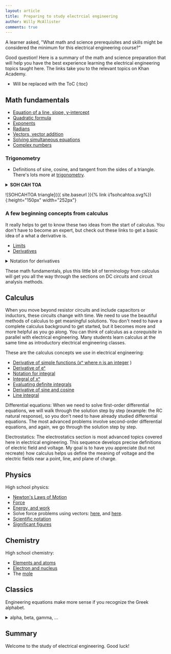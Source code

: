```yaml
---
layout: article
title:  Preparing to study electrcial engineering
author: Willy McAllister
comments: true
---
```


A learner asked, "What math and science prerequisites and skills might be considered the minimum for this electrical engineering course?"

Good question! Here is a summary of the math and science preparation that will help you have the best experience learning the electrical engineering topics taught here. The links take you to the relevant topics on Khan Academy.

* Will be replaced with the ToC
{:toc}

## Math fundamentals

* [Equation of a line, slope, y-intercept](https://www.khanacademy.org/math/cc-eighth-grade-math/cc-8th-linear-equations-functions)
* [Quadratic formula](https://www.khanacademy.org/math/algebra/quadratics/solving-quadratics-using-the-quadratic-formula)
* [Exponents](https://www.khanacademy.org/math/algebra-basics/core-algebra-exponent-expressions)
* [Radians](v/introduction-to-radians)
* [Vectors, vector addition](https://www.khanacademy.org/math/precalculus/vectors-precalc/vector-basic/v/introduction-to-vectors-and-scalars)
* [Solving simultaneous equations](https://www.khanacademy.org//math/algebra/systems-of-linear-equations)
* [Complex numbers](https://www.khanacademy.org/math/algebra2/introduction-to-complex-numbers-algebra-2)

### Trigonometry

* Definitions of sine, cosine, and tangent from the sides of a triangle.  
There's lots more at [trigonometry](https://www.khanacademy.org/math/trigonometry).

<details>
<summary><strong>SOH CAH TOA</strong></summary>

<p>Here's a way to remember the definitions of $\sin$, $\cos$, and $\tan$.
</p>

<p>$\sin \theta = \dfrac{\text{opposite}}{\text{hypotenuse}}\qquad \textbf S\text{ine is } \textbf O\text{pposite over } \textbf H\text{ypotenuse}$
</p>
<p>$\cos \theta = \dfrac{\text{adjacent}}{\text{hypotenuse}}\qquad \textbf C\text{osine is } \textbf A\text{djacent over } \textbf H\text{ypotenuse}$
</p>
  
<p>$\tan \theta = \dfrac{\text{opposite}}{\text{adjacent}}\quad\qquad \textbf T\text{angent is } \textbf O\text{pposite over } \textbf A\text{djacent}$
</p>
</details>

![SOHCAHTOA triangle]({{ site.baseurl }}{% link i/1sohcahtoa.svg%}){:height="150px" width="252px"}

### A few beginning concepts from calculus

It really helps to get to know these two ideas from the start of calculus. You don't have to become an expert, but check out these links to get a basic idea of a what a derivative is.

* [Limits](https://www.khanacademy.org/math/differential-calculus/limits-topic)
* [Derivatives](https://www.khanacademy.org/math/differential-calculus/taking-derivatives)

<p>
<details>
<summary>Notation for derivatives</summary>
<h4>d notation</h4>
<p>A popular derivative notation developed by Gottfried Leibniz is $\bold{d}$ <strong>notation</strong>. If $y$ is some function of the variable $x$, meaning $y = f(x)$, then the derivative of $y$ with respect to variable $x$ is</p>

<p>$\dfrac{dy}{dx}$</p>

<p>When you say it out loud, say it like this, "$dy\:dx$", not "$dy$ over $dx$".</p>

<p>The style of Leibniz's notation gives us a hint that derivatives can be treated like fractions. This comes up when you study the <a href="https://www.khanacademy.org/math/ap-calculus-ab/product-quotient-chain-rules-ab/chain-rule-ab/v/chain-rule-introduction">**chain rule**</a>. You will also hear this called **differential notation**, where the individual terms $dy$ and $dx$ are called **differentials**.</p>

<p>You can write Leibniz's notation to make $\dfrac{d}{dx}$ look like an operator, like this $\dfrac{d}{dx} \,y$.</p>

<p>Second-order and higher derivatives using Leibniz notation will remind you of exponent notation:</p>

<p>The second derivative $\left( \dfrac{d}{dx}\right )^2 y\quad$ is the same as $\quad \dfrac{d^2 y}{dx^2}$ </p>

<p>Fun fact: Leibnitz also invented the elongaged $\int$ we use for the integral symbol.</p>

<h4>prime notation</h4>
<p>The <strong>prime notation</strong> was introduced by Joseph-Louis Lagrange. The function $f^\prime(x)$ stands for the first derivative of $f(x)$ with respect to $x$. Say this as "f prime of $x$." If $y = f(x)$, then $y^\prime = f^\prime(x)$.</p>

<p>To indicate second-order and higher derivatives you just add prime symbols. For example, the second derivative of $y$ with respect to $x$ is written as</p>

<p>$y^{\prime\prime}(x)$</p>

<h4>dot notation</h4>
<p>Isaac Newton gave us <strong>dot notation</strong> where the derivative of $x$ is written as $\dot{x}$.</p>

<p>Say this as "$x$ dot."</p>

</details>
</p>

These math fundamentals, plus this little bit of terminology from  calculus will get you all the way through the sections on DC circuits and circuit analysis methods.

## Calculus

When you move beyond resistor circuits and include capacitors or inductors, these circuits change with time. We need to use the beautiful methods of calculus to get meaningful solutions. You don't need to have a complete calculus background to get started, but it becomes more and more helpful as you go along. You can think of calculus as a *corequisite* in parallel with electrical engineering. Many students learn calculus at the same time as introductory electrical engineering classes.

These are the calculus concepts we use in electrical engineering:

* [Derivative of simple functions (xⁿ where n is an integer](https://www.khanacademy.org/math/differential-calculus/taking-derivatives/derivative-intro/v/calculus-derivatives-2-5-new-hd-version) )
* [Derivative of eˣ](https://www.khanacademy.org/math/differential-calculus/taking-derivatives/chain-rule/v/derivatives-of-sin-x-cos-x-tan-x-e-x-and-ln-x)
* [Notation for integral](https://www.khanacademy.org/math/integral-calculus/indefinite-definite-integrals/indefinite_integrals/v/antiderivatives-and-indefinite-integrals)
* [Integral of xⁿ ](https://www.khanacademy.org/math/integral-calculus/indefinite-definite-integrals/indefinite_integrals/v/indefinite-integrals-of-x-raised-to-a-power)
* [Evaluating definite integrals](https://www.khanacademy.org/math/integral-calculus/indefinite-definite-integrals/riemann-sums/v/riemann-sums-and-integrals)
* [Derivative of sine and cosine](https://www.khanacademy.org/math/differential-calculus/taking-derivatives/chain-rule/v/derivatives-of-sin-x-cos-x-tan-x-e-x-and-ln-x)
* [Line integral](https://www.khanacademy.org/math/multivariable-calculus/line-integrals-topic/line_integrals/v/introduction-to-the-line-integral)

Differential equations: When we need to solve first-order differential equations, we will walk through the solution step by step (example: the RC natural response), so you don't need to have already studied differential equations. The most advanced problems involve second-order differential equations, and again, we go through the solution step by step. 

Electrostatics: The electrostatics section is most advanced topics covered here in electrical engineering. This sequence develops precise definitions of electric field and voltage. My goal is to have you appreciate (but not recreate) how calculus helps us define the meaning of voltage and the electric fields near a point, line, and plane of charge.

## Physics

High school physics: 
* [Newton's Laws of Motion](https://www.khanacademy.org/science/physics/forces-newtons-laws)
* [Force](https://www.khanacademy.org/physics/forces-newtons-laws/newtons-laws-of-motion/v/newton-s-second-law-of-motion)
* [Energy, and work](https://www.khanacademy.org/physics/work-and-energy/work-and-energy-tutorial/v/introduction-to-work-and-energy)
* Solve force problems using vectors: [here](https://www.khanacademy.org/physics/two-dimensional-motion/two-dimensional-projectile-mot/v/visualizing-vectors-in-2-dimensions), and [here](https://www.khanacademy.org/physics/forces-newtons-laws/inclined-planes-friction/a/what-are-inclines).
* [Scientific notation](https://www.khanacademy.org/math/pre-algebra/exponents-radicals/scientific-notation/v/scientific-notation-old)
* [Significant figures](https://www.khanacademy.org/math/arithmetic-home/arith-review-decimals/arithmetic-significant-figures-tutorial/v/significant-figures)
 
## Chemistry

High school chemistry: 
* [Elements and atoms](https://www.khanacademy.org/science/biology/chemistry--of-life/elements-and-atoms/v/elements-and-atoms)
* [Electron and nucleus](https://www.khanacademy.org/science/chemistry/electronic-structure-of-atoms/history-of-atomic-structure/a/discovery-of-the-electron-and-nucleus)
* The [mole](https://www.khanacademy.org/science/chemistry/atomic-structure-and-properties/introduction-to-the-atom/v/the-mole-and-avogadro-s-number)

## Classics

Engineering equations make more sense if you recognize the Greek alphabet.

<p>
<details>
<summary>alpha, beta, gamma, ...</summary>
<p>
<img src="/i/1greek_alphabet.svg" alt="Greek alphabet" style="width:192px;height:696px;">
</p>
</details>
</p>

## Summary

Welcome to the study of electrical engineering. Good luck!

